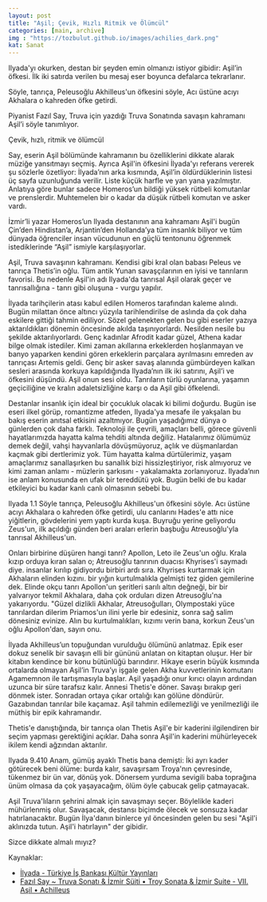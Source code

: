 ```yaml
---
layout: post
title: "Aşil; Çevik, Hızlı Ritmik ve Ölümcül"
categories: [main, archive]
img : "https://tozbulut.github.io/images/achilies_dark.png"
kat: Sanat
---
```


Ilyada'yı okurken, destan bir şeyden emin olmanızı istiyor gibidir: Aşil’in öfkesi. İlk iki satırda verilen bu mesaj eser boyunca defalarca tekrarlanır.

<div class="cerceve">Söyle, tanrıça, Peleusoğlu Akhilleus'un öfkesini söyle,
Acı üstüne acıyı Akhalara o kahreden öfke getirdi.
</div>

Piyanist Fazıl Say, Truva için yazdığı Truva Sonatında savaşın kahramanı Aşil’i söyle tanımlıyor. 

Çevik, hızlı, ritmik ve ölümcül

Say, eserin Aşil bölümünde kahramanın bu özelliklerini dikkate alarak müziğe yansıtmayı seçmiş. Ayrıca Aşil'in öfkesini İlyada'yı referans vererek şu sözlerle özetliyor: İlyada’nın arka kısmında, Aşil’in öldürdüklerinin listesi üç sayfa uzunluğunda verilir. Liste küçük harfle ve yan yana yazılmıştır. Anlatıya göre bunlar sadece Homeros’un bildiği yüksek rütbeli komutanlar ve prenslerdir. Muhtemelen bir o kadar da düşük rütbeli komutan ve asker vardı. 

İzmir’li yazar Homeros’un Ilyada destanının ana kahramanı Aşil'i bugün Çin’den Hindistan’a, Arjantin’den Hollanda’ya tüm insanlık biliyor ve tüm dünyada öğrenciler insan vücudunun en güçlü tentonunu öğrenmek istediklerinde “Aşil” ismiyle karşılaşıyorlar.

Aşil, Truva savaşının kahramanı. Kendisi gibi kral olan babası Peleus ve tanrıça Thetis’in oğlu. Tüm antik Yunan savaşçılarının en iyisi ve tanrıların favorisi. Bu nedenle Aşil'in adı Ilyada'da tanrısal Aşil olarak geçer ve tanrısallığına - tanrı gibi oluşuna - vurgu yapılır. 

İlyada tarihçilerin atası kabul edilen Homeros tarafından kaleme alındı. Bugün milattan önce altıncı yüzyıla tarihlendirilse de aslında da çok daha eskilere gittiği tahmin ediliyor. Sözel gelenekten gelen bu gibi eserler yazıya aktarıldıkları dönemin öncesinde akılda taşınıyorlardı. Nesilden nesile bu şekilde aktarılıyorlardı. Genç kadınlar Afrodit kadar güzel, Athena kadar bilge olmak istediler. Kimi zaman akıllarına erkeklerden hoşlanmayan ve banyo yaparken kendini gören erkeklerin parçalara ayrılmasını emreden av tanrıçası Artemis geldi. Genç bir asker savaş alanında gümbürdeyen kalkan sesleri arasında korkuya kapıldığında Ilyada’nın ilk iki satırını, Aşil’i ve öfkesini düşündü. Aşil onun sesi oldu. Tanrıların türlü oyunlarına, yaşamın geçiciliğine ve kralın adaletsizliğine karşı o da Aşil gibi öfkelendi.

Destanlar insanlık için ideal bir çocukluk olacak ki bilimi doğurdu. Bugün ise eseri ilkel görüp, romantizme atfeden, Ilyada'ya mesafe ile yakşalan bu bakış eserin anıtsal etkisini azaltmıyor. Bugün yaşadığımız dünya o günlerden çok daha farklı. Teknoloji ile çevrili, amaçları belli, görece güvenli hayatlarımızda hayatta kalma tehditi altında değiliz. Hatalarımız ölümümüz demek değil, vahşi hayvanlarla dövüşmüyoruz, açlık ve düşmanlardan kaçmak gibi dertlerimiz yok. Tüm hayatta kalma dürtülerimiz, yaşam amaçlarımız sanallaşırken bu sanallık bizi hissizleştiriyor, risk almıyoruz ve kimi zaman anlamı - müzlerin şarkısını - yakalamakta zorlanıyoruz. Ilyada’nın ise anlam konusunda en ufak bir tereddütü yok. Bugün belki de bu kadar etkileyici bu kadar kanlı canlı olmasının sebebi bu.

<div class="cerceve">Ilyada 1.1
Söyle tanrıça, Peleusoğlu Akhilleus'un öfkesini söyle.
Acı üstüne acıyı Akhalara o kahreden öfke getirdi,
ulu canlarını Hades'e attı nice yiğitlerin,
gövdelerini yem yaptı kurda kuşa.
Buyruğu yerine geliyordu Zeus'un,
ilk açıldığı günden beri araları
erlerin başbuğu Atreusoğlu'yla tanrısal Akhilleus'un.

Onları birbirine düşüren hangi tanrı?
Apollon, Leto ile Zeus'un oğlu.
Krala kızıp orduya kıran salan o;
Atreusoğlu tanrının duacısı Khyrises'i saymadı diye.
insanlar kırılıp gidiyordu birbiri ardı sıra.
Khyrises kurtarmak için Akhaların elinden kızını.
bir yığın kurtulmalıkla gelmişti tez giden gemilerine dek.
Elinde okçu tanrı Apollon'un şeritleri sarılı altın değneği,
bir bir yalvarıyor tekmil Akhalara,
daha çok orduları dizen Atreusoğlu'na yakarıyordu.
"Güzel dizlikli Akhalar, Atreusoğulları,
Olympostaki yüce tanrılardan dilerim
Priamos'un ilini yerle bir edesiniz,
sonra sağ salim dönesiniz evinize.
Alın bu kurtulmalıkları, kızımı verin bana,
korkun Zeus'un oğlu Apollon'dan, sayın onu.
</div>

İlyada Akhilleus’un topuğundan vurulduğu ölümünü anlatmaz. Epik eser dokuz senelik bir savaşın elli bir gününü anlatan on kitaptan oluşur. Her bir kitabın kendince bir konu bütünlüğü barındırır. Hikaye eserin büyük kısmında ortalarda olmayan Aşil’in Truva’yı işgale gelen Akha kuvvetlerinin komutanı Agamemnon ile tartışmasıyla başlar. Aşil yaşadığı onur kırıcı olayın ardından uzunca bir süre tarafsız kalır. Annesi Thetis'e döner. Savaşı bırakıp geri dönmek ister. Sonradan ortaya çıkar ortalığı kan gölüne döndürür. Gazabından tanrılar bile kaçamaz. Aşil tahmin edilemezliği ve yenilmezliği ile müthiş bir epik kahramandır. 

Thetis'e danıştığında, bir tanrıça olan Thetis Aşil'e bir kaderini ilgilendiren bir seçim yapması gerektiğini açıklar. 
Daha sonra Aşil'in kaderini mühürleyecek ikilem kendi ağzından aktarılır.

<div class="cerceve">Ilyada 9.410
Anam, gümüş ayaklı Thetis bana demişti:
İki ayrı kader götürecek beni ölüme:
burda kalır, savaşırsam Troya'nın çevresinde,
tükenmez bir ün var, dönüş yok.
Dönersem yurduma sevigili baba toprağına
ünüm olmasa da çok yaşayacağım,
ölüm öyle çabucak gelip çatmayacak.
</div>

Aşil Truva'lıların şehrini almak için savaşmayı seçer. Böylelikle kaderi mühürlenmiş olur. Savaşacak, destansı biçimde ölecek ve sonsuza kadar hatırlanacaktır. Bugün İlya'danın binlerce yıl öncesinden gelen bu sesi "Aşil'i aklınızda tutun. Aşil'i hatırlayın" der gibidir.

Sizce dikkate almalı mıyız?

Kaynaklar:
* [İlyada - Türkiye İş Bankası Kültür Yayınları](https://www.amazon.com.tr/%C4%B0lyada-Hasan-Y%C3%BCcel-Klasikler-Dizisi/dp/6053321044)
* [Fazıl Say ~ Truva Sonatı & İzmir Süiti • Troy Sonata & İzmir Suite - VII. Aşil • Achilleus](https://www.youtube.com/watch?v=5RJZ_NcxrBM&t=3165s)
